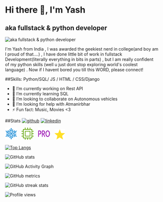 # Hi there 👋, I'm Yash
## aka fullstack & python developer
![aka fullstack & python developer](https://pbs.twimg.com/profile_banners/969557557680525312/1614800484/1080x360)

I'm Yash from India , I was awarded the geekiest nerd in college(and boy am I proud of that....) , I have done little bit of work in fullstack Development(literally everything in bits in parts) , but I am really confident of my python skills (well u just dont stop exploring world's coolest language) . Now if I havent bored you till this WORD, please connect!

##Skills: Python/SQL/ JS / HTML / CSS/Django

- 🔭 I’m currently working on Rest API 
- 🌱 I’m currently learning SQL 
- 👯 I’m looking to collaborate on Autonomous vehicles 
- 🤔 I’m looking for help with Atmanirbhar 
- ⚡ Fun fact: Music, Movies <3 

##Stats
[<img src='https://cdn.jsdelivr.net/npm/simple-icons@3.0.1/icons/github.svg' alt='github' height='40'>](https://github.com/bhole-yash)  [<img src='https://cdn.jsdelivr.net/npm/simple-icons@3.0.1/icons/linkedin.svg' alt='linkedin' height='40'>](https://www.linkedin.com/in/https://www.linkedin.com/in/yash-bhole-075889148//)  

<a href='https://archiveprogram.github.com/'><img src='https://raw.githubusercontent.com/acervenky/animated-github-badges/master/assets/acbadge.gif' width='40' height='40'></a> <a href='https://docs.github.com/en/developers'><img src='https://raw.githubusercontent.com/acervenky/animated-github-badges/master/assets/devbadge.gif' width='40' height='40'></a> <a href='https://github.com/pricing'><img src='https://raw.githubusercontent.com/acervenky/animated-github-badges/master/assets/pro.gif' width='40' height='40'></a> <a href='https://stars.github.com/'><img src='https://raw.githubusercontent.com/acervenky/animated-github-badges/master/assets/starbadge.gif' width='35' height='35'></a> 

[![Top Langs](https://github-readme-stats.vercel.app/api/top-langs/?username=bhole-yash)](https://github.com/anuraghazra/github-readme-stats)

![GitHub stats](https://github-readme-stats.vercel.app/api?username=bhole-yash&show_icons=true)  

![GitHub Activity Graph](https://activity-graph.herokuapp.com/graph?username=bhole-yash)  

![GitHub metrics](https://metrics.lecoq.io/bhole-yash)  

![GitHub streak stats](https://github-readme-streak-stats.herokuapp.com/?user=bhole-yash)  

![Profile views](https://gpvc.arturio.dev/bhole-yash)  
